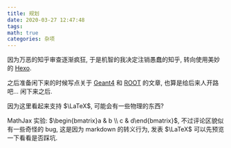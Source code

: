 ```yaml
---
title: 规划
date: 2020-03-27 12:47:48
tags:
math: true
categories: 杂项
---
```


因为万恶的知乎审查逐渐疯狂, 于是机智的我决定注销愚蠢的知乎, 转向使用美妙的 [Hexo](https://hexo.io/). 

之后准备闲下来的时候写点关于 [Geant4](http://geant4.org/) 和 [ROOT](https://root.cern/) 的文章, 也算是给后来人开路吧... 闲下来之后.

因为这里看起来支持 $\LaTeX$, 可能会有一些物理的东西?

MathJax 实验: $\begin{bmatrix}a & b \\ c & d\end{bmatrix}$, 不过评论区貌似有一些奇怪的 bug, 这是因为 markdown 的转义行为, 发表 $\LaTeX$ 可以先预览一下看看是否踩坑.

